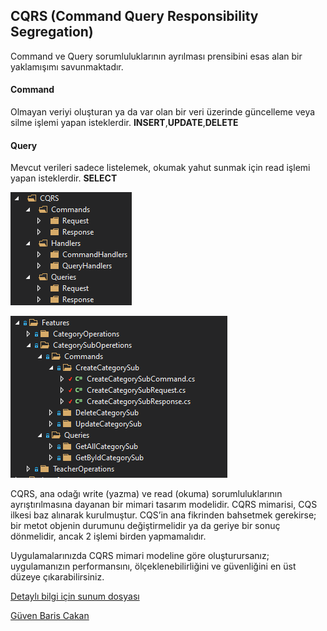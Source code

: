 
## CQRS (Command Query Responsibility Segregation)
Command ve Query sorumluluklarının ayrılması prensibini esas alan bir  yaklamışımı savunmaktadır.

#### Command
Olmayan veriyi oluşturan ya da var olan bir veri üzerinde güncelleme veya silme 
işlemi yapan isteklerdir.
**INSERT**,**UPDATE**,**DELETE**

#### Query
Mevcut verileri sadece listelemek, okumak yahut sunmak için read işlemi yapan isteklerdir.
**SELECT**

![Dosyalama düzeni](https://github.com/baristutakli/Developer_Teamwork/blob/main/Design%20Patterns/CQRS/folderStructure_1.png?raw=true)

![Dosyalama düzeni](https://github.com/baristutakli/Developer_Teamwork/blob/main/Design%20Patterns/CQRS/folderStructure_2.PNG?raw=true)

CQRS, ana odağı write (yazma) ve read (okuma) sorumluluklarının ayrıştırılmasına dayanan bir mimari tasarım modelidir. CQRS mimarisi, CQS ilkesi baz alınarak kurulmuştur. CQS’in ana fikrinden bahsetmek gerekirse; bir metot objenin durumunu değiştirmelidir ya da geriye bir sonuç dönmelidir, ancak 2 işlemi birden yapmamalıdır. 

Uygulamalarınızda CQRS mimari modeline göre oluşturursanız; uygulamanızın performansını, ölçeklenebilirliğini ve güvenliğini en üst düzeye çıkarabilirsiniz.


[Detaylı bilgi için sunum dosyası](https://github.com/baristutakli/Developer_Teamwork/blob/main/Design%20Patterns/CQRS/CQRS.pptx)

[Güven Baris Cakan](https://github.com/guvenbaris)